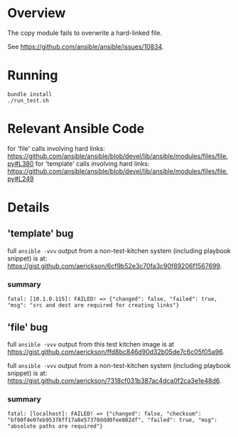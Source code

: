 # Overview

The copy module fails to overwrite a hard-linked file.

See https://github.com/ansible/ansible/issues/10834.

# Running

```
bundle install
./run_test.sh
```

# Relevant Ansible Code

for 'file' calls involving hard links: https://github.com/ansible/ansible/blob/devel/lib/ansible/modules/files/file.py#L380
for 'template' calls involving hard links: https://github.com/ansible/ansible/blob/devel/lib/ansible/modules/files/file.py#L249

# Details

## 'template' bug

full `ansible -vvv` output from a non-test-kitchen system (including playbook snippet) is at: 
https://gist.github.com/aerickson/6cf9b52e3c70fa3c90f89206f1567699.

### summary

```
fatal: [10.1.0.115]: FAILED! => {"changed": false, "failed": true, "msg": "src and dest are required for creating links"}
```

## 'file' bug

full `ansible -vvv` output from this test kitchen image is at https://gist.github.com/aerickson/ffd8bc846d90d32b05de7c6c05f05a96.

full `ansible -vvv` output from a non-test-kitchen system (including playbook snippet) is at: 
https://gist.github.com/aerickson/7318cf031b387ac4dca0f2ca3e1e48d6.

### summary

```
fatal: [localhost]: FAILED! => {"changed": false, "checksum": "bf00f4e07eb95378ff17a8e57378ddd0fee802df", "failed": true, "msg": "absolute paths are required"}
```


